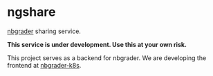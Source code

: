 # ngshare
[nbgrader](https://github.com/jupyter/nbgrader) sharing service.

**This service is under development. Use this at your own risk.**

This project serves as a backend for nbgrader. We are developing the frontend
 at [nbgrader-k8s](https://github.com/rkevin-arch/nbgrader-k8s).
